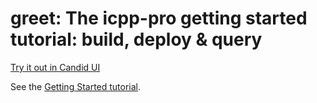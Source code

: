 # greet: The icpp-pro getting started tutorial: build, deploy & query

[Try it out in Candid UI](https://a4gq6-oaaaa-aaaab-qaa4q-cai.raw.icp0.io/?id=eavxv-bqaaa-aaaag-ahkrq-cai)

See the [Getting Started tutorial](https://docs.icpp.world/getting-started.html).